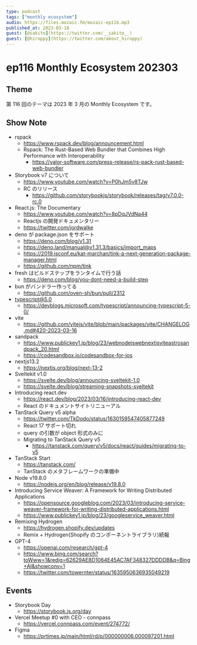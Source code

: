 ```yaml
---
type: podcast
tags: ["monthly ecosystem"]
audio: https://files.mozaic.fm/mozaic-ep116.mp3
published_at: 2023-03-18
guest: [@sakito](https://twitter.com/__sakito__)
guest: [@hiroppy](https://twitter.com/about_hiroppy)
---
```


# ep116 Monthly Ecosystem 202303

## Theme

第 116 回のテーマは 2023 年 3 月の Monthly Ecosystem です。


## Show Note

- rspack
  - https://www.rspack.dev/blog/announcement.html
  - Rspack: The Rust-Based Web Bundler that Combines High Performance with Interoperability
    - https://valor-software.com/press-release/rs-pack-rust-based-web-bundler
- Storybook v7 について
  - https://www.youtube.com/watch?v=P0hJm5v8TJw
  - RC のリリース
    - https://github.com/storybookjs/storybook/releases/tag/v7.0.0-rc.0
- React.js: The Documentary
  - https://www.youtube.com/watch?v=8pDqJVdNa44
  - Reactjs の開発ドキュメンタリー
  - https://twitter.com/jordwalke
- deno が package.json をサポート
  - https://deno.com/blog/v1.31
  - https://deno.land/manual@v1.31.3/basics/import_maps
  - https://2019.jsconf.eu/kat-marchan/tink-a-next-generation-package-manager.html
  - https://github.com/npm/tink
- fresh はビルドステップをランタイムで行う話
  - https://deno.com/blog/you-dont-need-a-build-step
- bun がバンドラー作ってる
  - https://github.com/oven-sh/bun/pull/2312
- typescript@5.0
  - https://devblogs.microsoft.com/typescript/announcing-typescript-5-0/
- vite
  - https://github.com/vitejs/vite/blob/main/packages/vite/CHANGELOG.md#420-2023-03-16
- sandpack
  - https://www.publickey1.jp/blog/23/webnodejswebnextjsviteastrosandpack_20.html
  - https://codesandbox.io/codesandbox-for-ios
- nextjs13.2
  - https://nextjs.org/blog/next-13-2
- Sveltekit v1.0
  - https://svelte.dev/blog/announcing-sveltekit-1.0
  - https://svelte.dev/blog/streaming-snapshots-sveltekit
- Introducing react.dev
  - https://react.dev/blog/2023/03/16/introducing-react-dev
  - React のドキュメントサイトリニューアル
- TanStack Query v5 alpha
  - https://twitter.com/TkDodo/status/1630159547405877249
  - React 17 サポート切れ
  - query の引数が object 形式のみに
  - Migrating to TanStack Query v5
    - https://tanstack.com/query/v5/docs/react/guides/migrating-to-v5
- TanStack Start
  - https://tanstack.com/
  - TanStack のメタフレームワークの準備中
- Node v19.8.0
  - https://nodejs.org/en/blog/release/v19.8.0
- Introducing Service Weaver: A Framework for Writing Distributed Applications
  - https://opensource.googleblog.com/2023/03/introducing-service-weaver-framework-for-writing-distributed-applications.html
  - https://www.publickey1.jp/blog/23/googleservice_weaver.html
- Remixing Hydrogen
  - https://hydrogen.shopify.dev/updates
  - Remix + Hydrogen(Shopify のコンポーネントライブラリ)続報
- GPT-4
  - https://openai.com/research/gpt-4
  - https://www.bing.com/search?toWww=1&redig=62629AE8D1064E45AC7AF348327DDDDB&q=Bing+AI&showconv=1
  - https://twitter.com/towernter/status/1635950636935049219


## Events

- Storybook Day
  - https://storybook.js.org/day
- Vercel Meetup #0 with CEO - connpass
  - https://vercel.connpass.com/event/274772/
- Figma
  - https://prtimes.jp/main/html/rd/p/000000006.000097201.html
